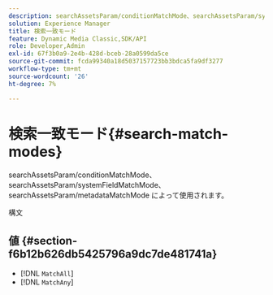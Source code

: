 ```yaml
---
description: searchAssetsParam/conditionMatchMode、searchAssetsParam/systemFieldMatchMode、searchAssetsParam/metadataMatchMode によって使用されます。
solution: Experience Manager
title: 検索一致モード
feature: Dynamic Media Classic,SDK/API
role: Developer,Admin
exl-id: 67f3b0a9-2e4b-428d-bceb-28a0599da5ce
source-git-commit: fcda99340a18d5037157723bb3bdca5fa9df3277
workflow-type: tm+mt
source-wordcount: '26'
ht-degree: 7%

---
```


# 検索一致モード{#search-match-modes}

searchAssetsParam/conditionMatchMode、searchAssetsParam/systemFieldMatchMode、searchAssetsParam/metadataMatchMode によって使用されます。

構文

## 値 {#section-f6b12b626db5425796a9dc7de481741a}

* [!DNL `MatchAll`]
* [!DNL `MatchAny`]
